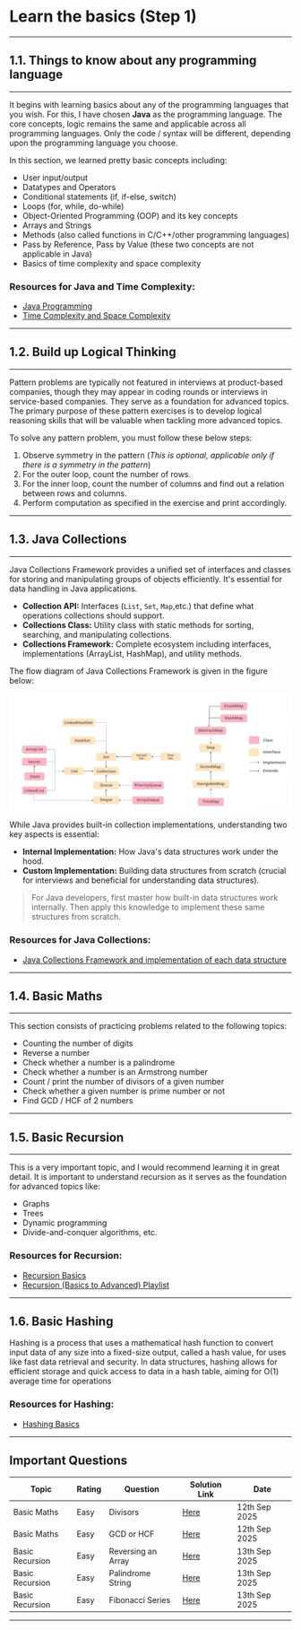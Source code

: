 # Learn the basics (Step 1)

---
## 1.1. Things to know about any programming language

---
It begins with learning basics about any of the programming languages that you wish. 
For this, I have chosen **Java** as the programming language. 
The core concepts, logic remains the same and applicable across all programming languages. Only the code / syntax will be different, depending upon the programming language you choose.

In this section, we learned pretty basic concepts including:

- User input/output
- Datatypes and Operators
- Conditional statements (if, if-else, switch)
- Loops (for, while, do-while)
- Object-Oriented Programming (OOP) and its key concepts
- Arrays and Strings
- Methods (also called functions in C/C++/other programming languages)
- Pass by Reference, Pass by Value (these two concepts are not applicable in Java)
- Basics of time complexity and space complexity

### Resources for Java and Time Complexity:

- [Java Programming](https://www.youtube.com/playlist?list=PLsyeobzWxl7pe_IiTfNyr55kwJPWbgxB5)
- [Time Complexity and Space Complexity](https://takeuforward.org/time-complexity/time-and-space-complexity-strivers-a2z-dsa-course/)
---

## 1.2. Build up Logical Thinking

---
Pattern problems are typically not featured in interviews at product-based companies, though they may appear in coding rounds or interviews in service-based companies. They serve as a foundation for advanced topics. 
The primary purpose of these pattern exercises is to develop logical reasoning skills that will be valuable when tackling more advanced topics.

To solve any pattern problem, you must follow these below steps:
1. Observe symmetry in the pattern (_This is optional, applicable only if there is a symmetry in the pattern_)
2. For the outer loop, count the number of rows.
3. For the inner loop, count the number of columns and find out a relation between rows and columns.
4. Perform computation as specified in the exercise and print accordingly.
---

## 1.3. Java Collections

---
Java Collections Framework provides a unified set of interfaces and classes for storing and manipulating groups of objects efficiently. It's essential for data handling in Java applications.

- **Collection API:** Interfaces (`List`, `Set`, `Map`,etc.) that define what operations collections should support.
- **Collections Class:** Utility class with static methods for sorting, searching, and manipulating collections.
- **Collections Framework:**  Complete ecosystem including interfaces, implementations (ArrayList, HashMap), and utility methods.

The flow diagram of Java Collections Framework is given in the figure below:

![Java Collections Framework](./lec3/Collection.png)


While Java provides built-in collection implementations, understanding two key aspects is essential:

- **Internal Implementation:** How Java's data structures work under the hood.
- **Custom Implementation:** Building data structures from scratch (crucial for interviews and beneficial for understanding data structures).

> For Java developers, first master how built-in data structures work internally. Then apply this knowledge to implement these same structures from scratch.

### Resources for Java Collections:

- [Java Collections Framework and implementation of each data structure](https://www.youtube.com/watch?v=9ogGan-R1pc&list=PL9gnSGHSqcnr_DxHsP7AW9ftq0AtAyYqJ&index=43)

---

## 1.4. Basic Maths

---
This section consists of practicing problems related to the following topics:

- Counting the number of digits
- Reverse a number
- Check whether a number is a palindrome
- Check whether a number is an Armstrong number
- Count / print the number of divisors of a given number
- Check whether a given number is prime number or not
- Find GCD / HCF of 2 numbers

---

## 1.5. Basic Recursion

---

This is a very important topic, and I would recommend learning it in great detail. It is important to understand recursion as it serves as the foundation for advanced topics like:
- Graphs 
- Trees 
- Dynamic programming 
- Divide-and-conquer algorithms, etc.

### Resources for Recursion:

- [Recursion Basics](https://takeuforward.org/recursion/introduction-to-recursion-understand-recursion-by-printing-something-n-times/)
- [Recursion (Basics to Advanced) Playlist](https://www.youtube.com/playlist?list=PLgUwDviBIf0rGlzIn_7rsaR2FQ5e6ZOL9)
---

## 1.6. Basic Hashing

Hashing is a process that uses a mathematical hash function to convert input data of any size into a fixed-size output, called a hash value, for uses like fast data retrieval and security. In data structures, hashing allows for efficient storage and quick access to data in a hash table, aiming for O(1) average time for operations

### Resources for Hashing:

- [Hashing Basics](https://www.youtube.com/watch?v=KEs5UyBJ39g)

---

## Important Questions

| Topic           | Rating | Question           | Solution Link                  | Date          |
|-----------------|--------|--------------------|--------------------------------|---------------|
| Basic Maths     | Easy   | Divisors           | [Here](./lec4/Divisors6.java)  | 12th Sep 2025 |
| Basic Maths     | Easy   | GCD or HCF         | [Here](./lec4/GcdHcf4.java)    | 12th Sep 2025 |  
| Basic Recursion | Easy   | Reversing an Array | [Here](./lec5/Recursion7.java) | 13th Sep 2025 |  
| Basic Recursion | Easy   | Palindrome String  | [Here](./lec5/Recursion8.java) | 13th Sep 2025 |  
| Basic Recursion | Easy   | Fibonacci Series   | [Here](./lec5/Recursion9.java) | 13th Sep 2025 |  

---
